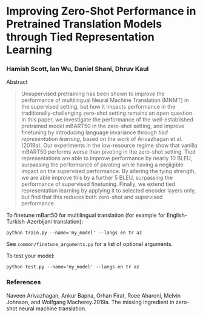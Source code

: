 # Improving Zero-Shot Performance in Pretrained Translation Models through Tied Representation Learning
### Hamish Scott, Ian Wu, Daniel Shani, Dhruv Kaul
Abstract
> Unsupervised pretraining has been shown to improve the performance of multilingual Neural Machine Translation (MNMT) in the supervised setting, but how it impacts performance in the traditionally-challenging zero-shot setting remains an open question. In this paper, we investigate the performance of the well-established pretrained model mBART50 in the zero-shot setting, and improve finetuning by introducing language invariance through *tied representation learning*, based on the work of Arivazhagan et al. (2019a). Our experiments in the low-resource regime show that vanilla mBART50 performs worse than pivoting in the zero-shot setting. Tied representations are able to improve performance by nearly 10 BLEU, surpassing the performance of pivoting while having a negligible impact on the supervised performance. By altering the tying strength, we are able improve this by a further 5 BLEU, surpassing the performance of supervised finetuning. Finally, we extend tied representation learning by applying it to selected encoder layers only, but find that this reduces both zero-shot and supervised performance.

To finetune mBart50 for multilingual translation (for example for English-Turkish-Azerbijani translation):
```
python train.py --name='my_model' --langs en tr az
```
See ```common/finetune_arguments.py``` for a list of optional arguments.

To test your model:
```
python test.py --name='my_model' --langs en tr az
```

### References
Naveen Arivazhagan, Ankur Bapna, Orhan Firat, Roee Aharoni, Melvin Johnson, and Wolfgang Macherey.2019a.   The missing ingredient in zero-shot neural machine translation.
